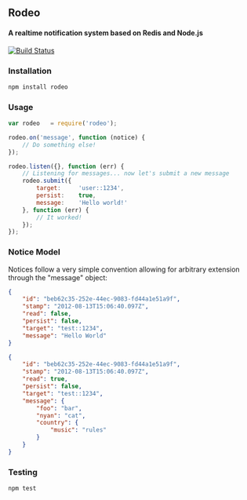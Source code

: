 ## Rodeo
#### A realtime notification system based on Redis and Node.js

[![Build Status](https://secure.travis-ci.org/thisandagain/rodeo.png)](http://travis-ci.org/thisandagain/rodeo)

### Installation
```bash
npm install rodeo
```

### Usage
```javascript
var rodeo   = require('rodeo');

rodeo.on('message', function (notice) {
    // Do something else!
});

rodeo.listen({}, function (err) {
    // Listening for messages... now let's submit a new message
    rodeo.submit({
        target:     'user::1234',
        persist:    true,
        message:    'Hello world!'
    }, function (err) {
        // It worked!
    });
});
```

### Notice Model
Notices follow a very simple convention allowing for arbitrary extension through the "message" object:
```json
{
    "id": "beb62c35-252e-44ec-9083-fd44a1e51a9f",
    "stamp": "2012-08-13T15:06:40.097Z",
    "read": false,
    "persist": false,
    "target": "test::1234",
    "message": "Hello World"
}
```

```json
{
    "id": "beb62c35-252e-44ec-9083-fd44a1e51a9f",
    "stamp": "2012-08-13T15:06:40.097Z",
    "read": true,
    "persist": false,
    "target": "test::1234",
    "message": {
        "foo": "bar",
        "nyan": "cat",
        "country": {
            "music": "rules"
        }
    }
}
```

### Testing
```bash
npm test
```